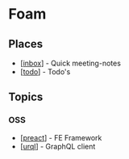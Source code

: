 # Foam

## Places

- [[inbox]] - Quick meeting-notes
- [[todo]] - Todo's

## Topics

### OSS

- [[preact]] - FE Framework
- [[urql]] - GraphQL client

[//begin]: # "Autogenerated link references for markdown compatibility"
[inbox]: inbox "Inbox"
[todo]: todo "Todo"
[preact]: preact "Preact"
[urql]: urql "urql"
[//end]: # "Autogenerated link references"

